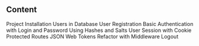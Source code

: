 ## Content

Project Installation
Users in Database
User Registration
Basic Authentication with Login and Password
Using Hashes and Salts
User Session with Cookie
Protected Routes
JSON Web Tokens
Refactor with Middleware
Logout
